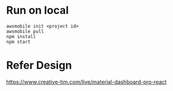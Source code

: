 # Run on local
```
awsmobile init <project id>
awsmobile pull
npm install
npm start
```
# Refer Design
https://www.creative-tim.com/live/material-dashboard-pro-react
